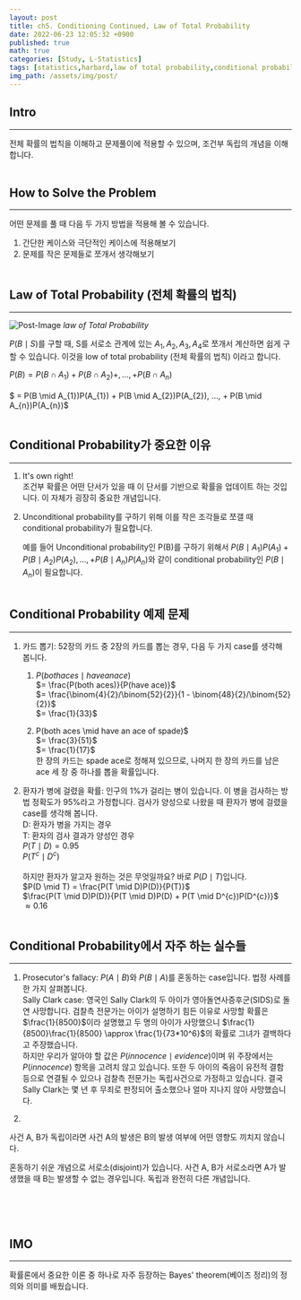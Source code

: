 ```yaml
---
layout: post
title: ch5. Conditioning Continued, Law of Total Probability
date: 2022-06-23 12:05:32 +0900
published: true
math: true
categories: [Study, L-Statistics]
tags: [statistics,harbard,law of total probability,conditional probability,prior,posterior,conditional independence]
img_path: /assets/img/post/
---
```


## Intro
***

 전체 확률의 법칙을 이해하고 문제풀이에 적용할 수 있으며, 조건부 독립의 개념을 이해합니다.
 <br><br>


## How to Solve the Problem
***

 어떤 문제를 풀 때 다음 두 가지 방법을 적용해 볼 수 있습니다.

 1. 간단한 케이스와 극단적인 케이스에 적용해보기
 2. 문제를 작은 문제들로 쪼개서 생각해보기
 <br><br>


## Law of Total Probability (전체 확률의 법칙)
***

 ![Post-Image](Law_of_Total_Probability_fig.png)
 _law of Total Probability_

 $P(B \mid S)$를 구할 때, S를 서로소 관계에 있는 $A_{1}, A_{2}, A_{3}, A_{4}$로 쪼개서 계산하면 쉽게 구할 수 있습니다. 이것을 low of total probability (전체 확률의 법칙) 이라고 합니다.

 $P(B) = P(B \cap A_{1}) + P(B \cap A_{2}) +, ..., + P(B \cap A_{n})$<br><br>$ = P(B \mid A_{1})P(A_{1}) + P(B \mid A_{2})P(A_{2}), ..., + P(B \mid A_{n})P(A_{n})$
 <br><br>
 
 
## Conditional Probability가 중요한 이유
***

 1. It's own right!<br>
    조건부 확률은 어떤 단서가 있을 때 이 단서를 기반으로 확률을 업데이트 하는 것입니다. 이 자체가 굉장히 중요한 개념입니다.

 2. Unconditional probability를 구하기 위해 이를 작은 조각들로 쪼갤 때 conditional probability가 필요합니다. <br>

    예를 들어 Unconditional probability인 P(B)를 구하기 위해서 $P(B \mid A_{1})P(A_{1}) + P(B \mid A_{2})P(A_{2}), ..., + P(B \mid A_{n})P(A_{n})$와 같이 conditional probability인 $P(B \mid A_{n})$이 필요합니다.
    <br><br>
 
 
## Conditional Probability 예제 문제
***

 1. 카드 뽑기: 52장의 카드 중 2장의 카드를 뽑는 경우, 다음 두 가지 case를 생각해 봅니다.
    1. $P(both aces \mid have an ace)$ <br>
    $= \frac{P(both aces)}{P(have ace)}$ <br>
    $= \frac{\binom{4}{2}/\binom{52}{2}}{1 - \binom{48}{2}/\binom{52}{2}}$<br>
    $= \frac{1}{33}$
    


    2. P(both aces \mid have an ace of spade)$ <br>
    $= \frac{3}{51}$ <br>
    $= \frac{1}{17}$ <br>
    한 장의 카드는 spade ace로 정해져 있으므로, 나머지 한 장의 카드를 남은 ace 세 장 중 하나를 뽑을 확률입니다.

 2. 환자가 병에 걸렸을 확률: 인구의 1%가 걸리는 병이 있습니다. 이 병을 검사하는 방법 정확도가 95%라고 가정합니다. 검사가 양성으로 나왔을 때 환자가 병에 걸렸을 case를 생각해 봅니다.<br>
 D: 환자가 병을 가지는 경우<br>
 T: 환자의 검사 결과가 양성인 경우<br>
 $P(T \mid D) = 0.95$<br>
 $P(T^{c} \mid D^{c})$<br><br>
 하지만 환자가 알고자 원하는 것은 무엇일까요? 바로 $P(D \mid T)$입니다.<br>
 $P(D \mid T) = \frac{P(T \mid D)P(D)}{P(T)}$<br>
 $\frac{P(T \mid D)P(D)}{P(T \mid D)P(D) + P(T \mid D^{c})P(D^{c})}$<br>
 $\approx 0.16$
 <br><br>
 
 
## Conditional Probability에서 자주 하는 실수들
***

 1. Prosecutor's fallacy: $P(A \mid B)$와 $P(B \mid A)$를 혼동하는 case입니다. 법정 사례를 한 가지 살펴봅니다.<br>
 Sally Clark case: 영국인 Sally Clark의 두 아이가 영아돌연사증후군(SIDS)로 돌연 사망합니다. 검찰측 전문가는 아이가 설명하기 힘든 이유로 사망할 확률은 $\frac{1}{8500}$이라 설명했고 두 명의 아이가 사망했으니 $\frac{1}{8500}\frac{1}{8500} \approx \frac{1}{73*10^6}$의 확률로 그녀가 결백하다고 주장했습니다.<br>
 하지만 우리가 알아야 할 값은 $P(innocence \mid evidence)$이며 위 주장에서는 $P(innocence)$ 항목을 고려치 않고 있습니다. 또한 두 아이의 죽음이 유전적 결함 등으로 연결될 수 있으나 검찰측 전문가는 독립사건으로 가정하고 있습니다. 결국 Sally Clark는 몇 년 후 무죄로 판정되어 출소했으나 얼마 지나지 않아 사망했습니다.

 2. 
    




 사건 A, B가 독립이라면 사건 A의 발생은 B의 발생 여부에 어떤 영향도 끼치지 않습니다.
 
 혼동하기 쉬운 개념으로 서로소(disjoint)가 있습니다. 사건 A, B가 서로소라면 A가 발생했을 때 B는 발생할 수 없는 경우입니다. 독립과 완전히 다른 개념입니다.
 <br><br>





 <br><br>


## IMO
***

 확률론에서 중요한 이론 중 하나로 자주 등장하는 Bayes' theorem(베이즈 정리)의 정의와 의미를 배웠습니다.